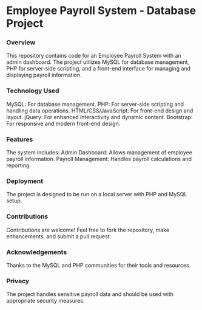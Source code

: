 # Employee Payroll System - Database Project

### Overview
This repository contains code for an Employee Payroll System with an admin dashboard. The project utilizes MySQL for database management, PHP for server-side scripting, and a front-end interface for managing and displaying payroll information.

### Technology Used
MySQL: For database management.
PHP: For server-side scripting and handling data operations.
HTML/CSS/JavaScript: For front-end design and layout.
jQuery: For enhanced interactivity and dynamic content.
Bootstrap: For responsive and modern front-end design.

### Features
The system includes:
Admin Dashboard: Allows management of employee payroll information.
Payroll Management: Handles payroll calculations and reporting.

### Deployment
The project is designed to be run on a local server with PHP and MySQL setup.

### Contributions
Contributions are welcome! Feel free to fork the repository, make enhancements, and submit a pull request.

### Acknowledgements
Thanks to the MySQL and PHP communities for their tools and resources.

### Privacy
The project handles sensitive payroll data and should be used with appropriate security measures.
